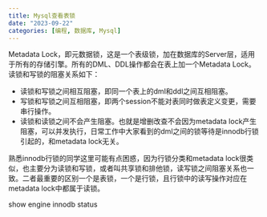 ```yaml
---
title: Mysql查看表锁
date: "2023-09-22"
categories: [编程, 数据库, Mysql]
---
```




Metadata Lock，即元数据锁，这是一个表级锁，加在数据库的Server层，适用于所有的存储引擎。所有的DML、DDL操作都会在表上加一个Metadata Lock。读锁和写锁的阻塞关系如下：

- 读锁和写锁之间相互阻塞，即同一个表上的dml和ddl之间互相阻塞。
- 写锁和写锁之间互相阻塞，即两个session不能对表同时做表定义变更，需要串行操作。
- 读锁和读锁之间不会产生阻塞。也就是增删改查不会因为metadata lock产生阻塞，可以并发执行，日常工作中大家看到的dml之间的锁等待是innodb行锁引起的，和metadata lock无关。

熟悉innodb行锁的同学这里可能有点困惑，因为行锁分类和metadata lock很类似，也主要分为读锁和写锁，或者叫共享锁和排他锁，读写锁之间阻塞关系也一致。二者最重要的区别一个是表锁，一个是行锁，且行锁中的读写操作对应在metadata lock中都属于读锁。

show engine innodb status
